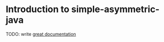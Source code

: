 # Introduction to simple-asymmetric-java

TODO: write [great documentation](http://jacobian.org/writing/what-to-write/)
